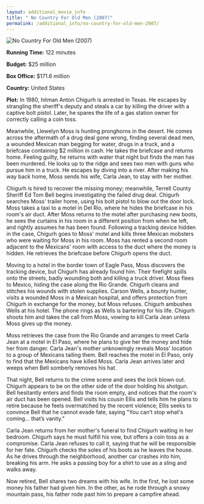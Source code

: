 ```yaml
---
layout: additional_movie_info
title: " No Country For Old Men (2007)"
permalink: /additional_info/no-country-for-old-men-2007/
---
```


![ No Country For Old Men (2007)](https://upload.wikimedia.org/wikipedia/en/8/8b/No_Country_for_Old_Men_poster.jpg)

**Running Time:** 122 minutes

**Budget:** $25 million

**Box Office:** $171.6 million

**Country:** United States

**Plot:** In 1980, hitman Anton Chigurh is arrested in Texas. He escapes by strangling the sheriff's deputy and steals a car by killing the driver with a captive bolt pistol. Later, he spares the life of a gas station owner for correctly calling a coin toss.

Meanwhile, Llewelyn Moss is hunting pronghorns in the desert. He comes across the aftermath of a drug deal gone wrong, finding several dead men, a wounded Mexican man begging for water, drugs in a truck, and a briefcase containing $2 million in cash. He takes the briefcase and returns home. Feeling guilty, he returns with water that night but finds the man has been murdered. He looks up to the ridge and sees two men with guns who pursue him in a truck. He escapes by diving into a river. After making his way back home, Moss sends his wife, Carla Jean, to stay with her mother.

Chigurh is hired to recover the missing money; meanwhile, Terrell County Sheriff Ed Tom Bell begins investigating the failed drug deal. Chigurh searches Moss' trailer home, using his bolt pistol to blow out the door lock. Moss takes a taxi to a motel in Del Rio, where he hides the briefcase in his room's air duct. After Moss returns to the motel after purchasing new boots, he sees the curtains in his room in a different position from when he left, and rightly assumes he has been found. Following a tracking device hidden in the case, Chigurh goes to Moss' motel and kills three Mexican mobsters who were waiting for Moss in his room. Moss has rented a second room adjacent to the Mexicans' room with access to the duct where the money is hidden. He retrieves the briefcase before Chigurh opens the duct.

Moving to a hotel in the border town of Eagle Pass, Moss discovers the tracking device, but Chigurh has already found him. Their firefight spills onto the streets, badly wounding both and killing a truck driver. Moss flees to Mexico, hiding the case along the Rio Grande. Chigurh cleans and stitches his wounds with stolen supplies. Carson Wells, a bounty hunter, visits a wounded Moss in a Mexican hospital, and offers protection from Chigurh in exchange for the money, but Moss refuses. Chigurh ambushes Wells at his hotel. The phone rings as Wells is bartering for his life. Chigurh shoots him and takes the call from Moss, vowing to kill Carla Jean unless Moss gives up the money.

Moss retrieves the case from the Rio Grande and arranges to meet Carla Jean at a motel in El Paso, where he plans to give her the money and hide her from danger. Carla Jean's mother unknowingly reveals Moss' location to a group of Mexicans tailing them. Bell reaches the motel in El Paso, only to find that the Mexicans have killed Moss. Carla Jean arrives later and weeps when Bell somberly removes his hat.

That night, Bell returns to the crime scene and sees the lock blown out. Chigurh appears to be on the other side of the door holding his shotgun. Bell hesitantly enters and finds the room empty, and notices that the room's air duct has been opened. Bell visits his cousin Ellis and tells him he plans to retire because he feels overmatched by the recent violence; Ellis seeks to convince Bell that he cannot evade fate, saying "You can’t stop what's coming… that’s vanity." 

Carla Jean returns from her mother's funeral to find Chigurh waiting in her bedroom. Chigurh says he must fulfill his vow, but offers a coin toss as a compromise. Carla Jean refuses to call it, saying that he will be responsible for her fate. Chigurh checks the soles of his boots as he leaves the house. As he drives through the neighborhood, another car crashes into him, breaking his arm. He asks a passing boy for a shirt to use as a sling and walks away.

Now retired, Bell shares two dreams with his wife. In the first, he lost some money his father had given him. In the other, as he rode through a snowy mountain pass, his father rode past him to prepare a campfire ahead.